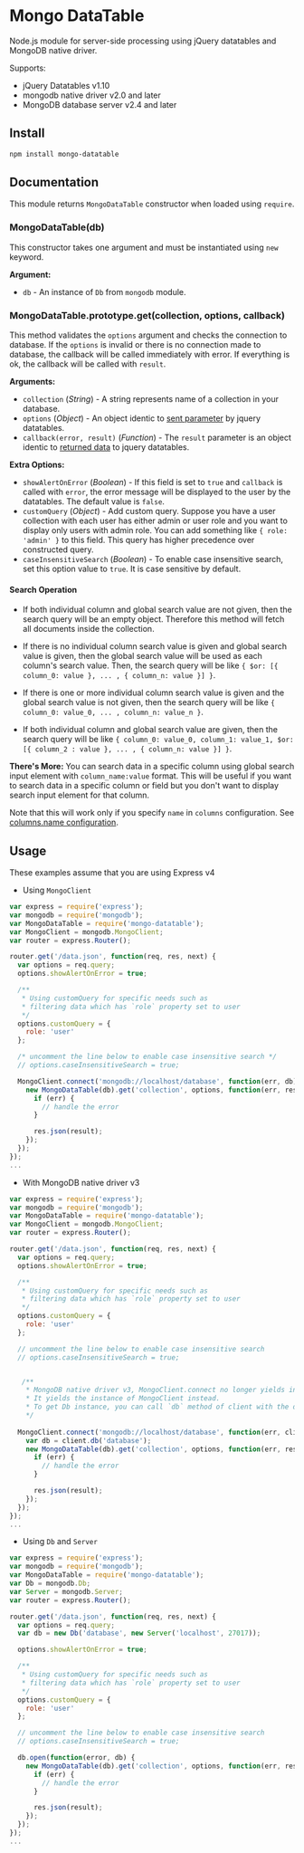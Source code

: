 # Mongo DataTable

Node.js module for server-side processing using jQuery datatables and MongoDB native driver.

Supports:

* jQuery Datatables v1.10
* mongodb native driver v2.0 and later
* MongoDB database server v2.4 and later

## Install

```bash
npm install mongo-datatable
```

## Documentation
This module returns `MongoDataTable` constructor when loaded using `require`.

### MongoDataTable(db)

This constructor takes one argument and must be instantiated using `new` keyword.

__Argument:__

* `db` - An instance of `Db` from `mongodb` module.

### MongoDataTable.prototype.get(collection, options, callback)

This method validates the `options` argument and checks the connection to database. If the `options` is invalid or there is no connection made to database, the callback will be called immediately with error. If everything is ok, the callback will be called with `result`.

__Arguments:__

* `collection` (*String*) - A string represents name of a collection in your database.
* `options` (*Object*) - An object identic to [sent parameter](https://www.datatables.net/manual/server-side#Sent-parameters) by jquery datatables.
* `callback(error, result)` (*Function*) - The `result` parameter is an object identic to  [returned data](https://www.datatables.net/manual/server-side#Returned-data) to jquery datatables.

__Extra Options:__

* `showAlertOnError` (*Boolean*) - If this field is set to `true` and `callback` is called with `error`, the error message will be displayed to the user by the datatables. The default value is `false`.
* `customQuery` (*Object*) - Add custom query. Suppose you have a user collection with each user has either admin or user role and you want to display only users with admin role. You can add something like `{ role: 'admin' }` to this field. This query has higher precedence over constructed query.
* `caseInsensitiveSearch` (*Boolean*) - To enable case insensitive search, set this option value to `true`. It is case sensitive by default.

#### Search Operation

* If both individual column and global search value are not given, then the search query will be an empty object. Therefore this method will fetch all documents inside the collection.

* If there is no individual column search value is given and global search value is given, then the global search value will be used as each column's search value. Then, the search query will be like `{ $or: [{ column_0: value }, ... , { column_n: value }] }`.

* If there is one or more individual column search value is given and the global search value is not given, then the search query will be like `{ column_0: value_0, ... , column_n: value_n }`.

* If both individual column and global search value are given, then the search query will be like `{ column_0: value_0, column_1: value_1, $or: [{ column_2 : value }, ... , { column_n: value }] }`.

__There's More:__
You can search data in a specific column using global search input element with `column_name:value` format. This will be useful if you want to search data in a specific column or field but you don't want to display search input element for that column.

Note that this will work only if you specify `name` in `columns` configuration. See [columns.name configuration](https://datatables.net/reference/option/columns.name).


## Usage

These examples assume that you are using Express v4

* Using `MongoClient`

```js
var express = require('express');
var mongodb = require('mongodb');
var MongoDataTable = require('mongo-datatable');
var MongoClient = mongodb.MongoClient;
var router = express.Router();

router.get('/data.json', function(req, res, next) {
  var options = req.query;
  options.showAlertOnError = true;

  /**
   * Using customQuery for specific needs such as
   * filtering data which has `role` property set to user
   */
  options.customQuery = {
    role: 'user'
  };

  /* uncomment the line below to enable case insensitive search */
  // options.caseInsensitiveSearch = true;

  MongoClient.connect('mongodb://localhost/database', function(err, db) {
    new MongoDataTable(db).get('collection', options, function(err, result) {
      if (err) {
        // handle the error
      }

      res.json(result);
    });
  });
});
...
```

* With MongoDB native driver v3

```js
var express = require('express');
var mongodb = require('mongodb');
var MongoDataTable = require('mongo-datatable');
var MongoClient = mongodb.MongoClient;
var router = express.Router();

router.get('/data.json', function(req, res, next) {
  var options = req.query;
  options.showAlertOnError = true;

  /**
   * Using customQuery for specific needs such as
   * filtering data which has `role` property set to user
   */
  options.customQuery = {
    role: 'user'
  };

  // uncomment the line below to enable case insensitive search
  // options.caseInsensitiveSearch = true;


   /**
    * MongoDB native driver v3, MongoClient.connect no longer yields instance of Db.
    * It yields the instance of MongoClient instead.
    * To get Db instance, you can call `db` method of client with the database name as the argument
    */
  
  MongoClient.connect('mongodb://localhost/database', function(err, client) {
    var db = client.db('database');
    new MongoDataTable(db).get('collection', options, function(err, result) {
      if (err) {
        // handle the error
      }

      res.json(result);
    });
  });
});
...
```

* Using `Db` and `Server`

```js
var express = require('express');
var mongodb = require('mongodb');
var MongoDataTable = require('mongo-datatable');
var Db = mongodb.Db;
var Server = mongodb.Server;
var router = express.Router();

router.get('/data.json', function(req, res, next) {
  var options = req.query;
  var db = new Db('database', new Server('localhost', 27017));

  options.showAlertOnError = true;

  /**
   * Using customQuery for specific needs such as
   * filtering data which has `role` property set to user
   */
  options.customQuery = {
    role: 'user'
  };

  // uncomment the line below to enable case insensitive search
  // options.caseInsensitiveSearch = true;

  db.open(function(error, db) {
    new MongoDataTable(db).get('collection', options, function(err, result) {
      if (err) {
        // handle the error
      }

      res.json(result);
    });
  });
});
...
```